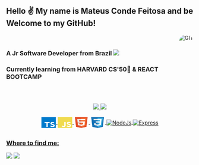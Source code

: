 ## Hello ✌ My name is Mateus Conde Feitosa and be Welcome to my GitHub!

<div>
 <img align="right" alt="GIT" height="150" style="border-radius:50px;" src="https://media0.giphy.com/media/3og0INk5eeMIelzqBG/giphy.gif?cid=ecf05e47r97sl531mlo1n2syb09vbw9nbpnor3jdqq8kzpsh&rid=giphy.gif&ct=g">
 <br>
 <h3>A Jr Software Developer from Brazil <img src="https://icons.iconarchive.com/icons/wikipedia/flags/1024/BR-Brazil-Flag-icon.png" width="20 style="vertical-align: bottom"/>   </h3>
  <h3> Currently learning from HARVARD CS'50🌱 & REACT BOOTCAMP </h3>
</div>
  
 <br>
  
  ##
  
<div align="center">
  <a href="https://github.com/mateuscondefeitosa">
  <img height="165em" src="https://github-readme-stats.vercel.app/api?username=mateuscondefeitosa&show_icons=true&theme=tokyonight&include_all_commits=true&count_private=true"/>
  <img height="165em" src="https://github-readme-stats.vercel.app/api/top-langs/?username=mateuscondefeitosa&layout=compact&langs_count=7&theme=tokyonight"/>
</div>
<div style="display: inline_block" align="center"><br>
  <img align="center" alt="Ts" height="30" width="40" src="https://raw.githubusercontent.com/devicons/devicon/master/icons/typescript/typescript-plain.svg">
  <img align="center" alt="Js" height="30" width="40" src="https://raw.githubusercontent.com/devicons/devicon/master/icons/javascript/javascript-plain.svg">
  <img align="center" alt="HTML" height="30" width="40" src="https://raw.githubusercontent.com/devicons/devicon/master/icons/html5/html5-original.svg">
  <img align="center" alt="CSS" height="30" width="40" src="https://raw.githubusercontent.com/devicons/devicon/master/icons/css3/css3-original.svg">
  <img align="center" alt="NodeJs" height="30" width="40" src="https://cdn.jsdelivr.net/gh/devicons/devicon/icons/nodejs/nodejs-original.svg">
  <img align="center" alt="Express" height="30" width="40" src="https://cdn.jsdelivr.net/gh/devicons/devicon/icons/express/express-original.svg">
</div>

  ##

<h3>Where to find me:</h3>
<p>
<div> 
  <a href = "mailto:devmateuscondefeitosa@gmail.com"><img src="https://img.shields.io/badge/Gmail-D14836?style=for-the-badge&logo=gmail&logoColor=white" target="_blank"></a>
  <a href="https://www.linkedin.com/in/mateus-conde-feitosa" target="_blank"><img src="https://img.shields.io/badge/-LinkedIn-%230077B5?style=for-the-badge&logo=linkedin&logoColor=white" target="_blank"></a> 
 <br>
</div>
